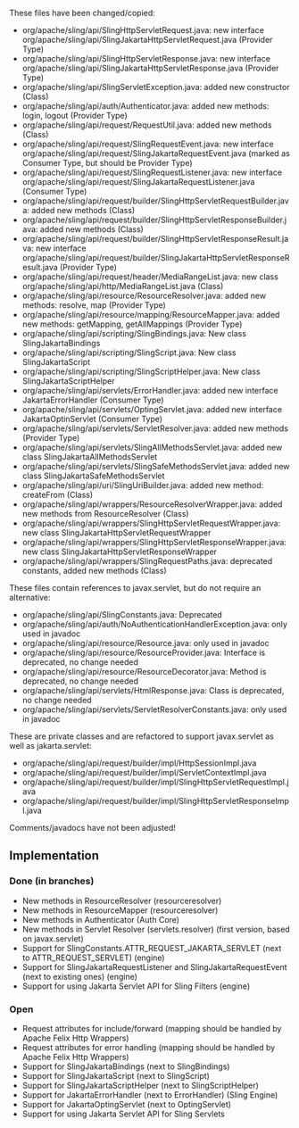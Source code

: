 These files have been changed/copied:
- org/apache/sling/api/SlingHttpServletRequest.java: new interface org/apache/sling/api/SlingJakartaHttpServletRequest.java (Provider Type)
- org/apache/sling/api/SlingHttpServletResponse.java: new interface org/apache/sling/api/SlingJakartaHttpServletResponse.java (Provider Type)
- org/apache/sling/api/SlingServletException.java: added new constructor (Class)
- org/apache/sling/api/auth/Authenticator.java: added new methods: login, logout (Provider Type)
- org/apache/sling/api/request/RequestUtil.java: added new methods (Class)
- org/apache/sling/api/request/SlingRequestEvent.java: new interface org/apache/sling/api/request/SlingJakartaRequestEvent.java (marked as Consumer Type, but should be Provider Type)
- org/apache/sling/api/request/SlingRequestListener.java: new interface org/apache/sling/api/request/SlingJakartaRequestListener.java (Consumer Type)
- org/apache/sling/api/request/builder/SlingHttpServletRequestBuilder.java: added new methods (Class)
- org/apache/sling/api/request/builder/SlingHttpServletResponseBuilder.java: added new methods (Class)
- org/apache/sling/api/request/builder/SlingHttpServletResponseResult.java: new interface org/apache/sling/api/request/builder/SlingJakartaHttpServletResponseResult.java (Provider Type)
- org/apache/sling/api/request/header/MediaRangeList.java: new class org/apache/sling/api/http/MediaRangeList.java (Class)
- org/apache/sling/api/resource/ResourceResolver.java: added new methods: resolve, map (Provider Type)
- org/apache/sling/api/resource/mapping/ResourceMapper.java: added new methods: getMapping, getAllMappings (Provider Type)
- org/apache/sling/api/scripting/SlingBindings.java: New class SlingJakartaBindings
- org/apache/sling/api/scripting/SlingScript.java: New class SlingJakartaScript
- org/apache/sling/api/scripting/SlingScriptHelper.java: New class SlingJakartaScriptHelper
- org/apache/sling/api/servlets/ErrorHandler.java: added new interface JakartaErrorHandler (Consumer Type)
- org/apache/sling/api/servlets/OptingServlet.java: added new interface JakartaOptinServlet (Consumer Type)
- org/apache/sling/api/servlets/ServletResolver.java: added new methods (Provider Type)
- org/apache/sling/api/servlets/SlingAllMethodsServlet.java: added new class SlingJakartaAllMethodsServlet
- org/apache/sling/api/servlets/SlingSafeMethodsServlet.java: added new class SlingJakartaSafeMethodsServlet
- org/apache/sling/api/uri/SlingUriBuilder.java: added new method: createFrom (Class)
- org/apache/sling/api/wrappers/ResourceResolverWrapper.java: added new methods from ResourceResolver (Class)
- org/apache/sling/api/wrappers/SlingHttpServletRequestWrapper.java: new class SlingJakartaHttpServletRequestWrapper
- org/apache/sling/api/wrappers/SlingHttpServletResponseWrapper.java: new class SlingJakartaHttpServletResponseWrapper
- org/apache/sling/api/wrappers/SlingRequestPaths.java: deprecated constants, added new methods (Class)

These files contain references to javax.servlet, but do not require an alternative:
- org/apache/sling/api/SlingConstants.java: Deprecated
- org/apache/sling/api/auth/NoAuthenticationHandlerException.java: only used in javadoc
- org/apache/sling/api/resource/Resource.java: only used in javadoc
- org/apache/sling/api/resource/ResourceProvider.java: Interface is deprecated, no change needed
- org/apache/sling/api/resource/ResourceDecorator.java: Method is deprecated, no change needed
- org/apache/sling/api/servlets/HtmlResponse.java: Class is deprecated, no change needed
- org/apache/sling/api/servlets/ServletResolverConstants.java: only used in javadoc

These are private classes and are refactored to support javax.servlet as well as jakarta.servlet:
- org/apache/sling/api/request/builder/impl/HttpSessionImpl.java
- org/apache/sling/api/request/builder/impl/ServletContextImpl.java
- org/apache/sling/api/request/builder/impl/SlingHttpServletRequestImpl.java
- org/apache/sling/api/request/builder/impl/SlingHttpServletResponseImpl.java

Comments/javadocs have not been adjusted!


## Implementation

### Done (in branches)

- New methods in ResourceResolver (resourceresolver)
- New methods in ResourceMapper (resourceresolver)
- New methods in Authenticator (Auth Core)
- New methods in Servlet Resolver (servlets.resolver) (first version, based on javax.servlet)
- Support for SlingConstants.ATTR_REQUEST_JAKARTA_SERVLET (next to ATTR_REQUEST_SERVLET) (engine)
- Support for SlingJakartaRequestListener and SlingJakartaRequestEvent (next to existing ones) (engine)
- Support for using Jakarta Servlet API for Sling Filters (engine)

### Open

- Request attributes for include/forward (mapping should be handled by Apache Felix Http Wrappers)
- Request attributes for error handling (mapping should be handled by Apache Felix Http Wrappers)
- Support for SlingJakartaBindings (next to SlingBindings)
- Support for SlingJakartaScript (next to SlingScript)
- Support for SlingJakartaScriptHelper (next to SlingScriptHelper)
- Support for JakartaErrorHandler (next to ErrorHandler) (Sling Engine)
- Support for JakartaOptingServlet (next to OptingServlet)
- Support for using Jakarta Servlet API for Sling Servlets
